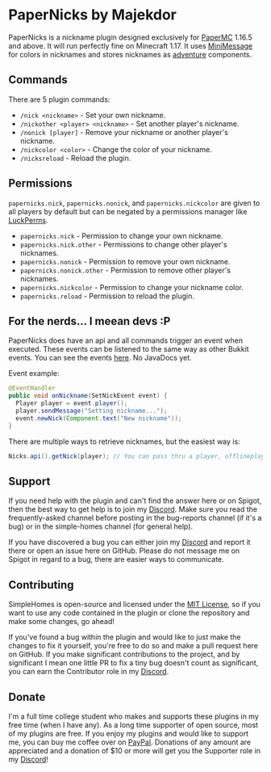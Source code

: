 # PaperNicks by Majekdor
PaperNicks is a nickname plugin designed exclusively for [PaperMC](https://github.com/PaperMC/Paper) 1.16.5 and above. It will run perfectly fine on Minecraft 1.17. It uses [MiniMessage](https://github.com/KyoriPowered/adventure-text-minimessage) for colors in nicknames and stores nicknames as [adventure](https://github.com/KyoriPowered/adventure) components.

## Commands

There are 5 plugin commands:
- `/nick <nickname>` - Set your own nickname.
- `/nickother <player> <nickname>` - Set another player's nickname.
- `/nonick [player]` - Remove your nickname or another player's nickname.
- `/nickcolor <color>` - Change the color of your nickname.
- `/nicksreload` - Reload the plugin.

## Permissions

`papernicks.nick`, `papernicks.nonick`, and `papernicks.nickcolor` are given to all players by default but can be negated by a permissions manager like [LuckPerms](https://luckperms.net/).
- `papernicks.nick` - Permission to change your own nickname.
- `papernicks.nick.other` - Permissions to change other player's nicknames.
- `papernicks.nonick` - Permission to remove your own nickname.
- `papernicks.nonick.other` - Permission to remove other player's nicknames.
- `papernicks.nickcolor` - Permission to change your nickname color.
- `papernicks.reload` - Permission to reload the plugin.

## For the nerds... I meean devs :P

PaperNicks does have an api and all commands trigger an event when executed. These events can be listened to the same way as other Bukkit events. You can see the events [here](https://github.com/Majekdor/PaperNicks/tree/master/src/main/java/dev/majek/nicks/api). No JavaDocs yet.

Event example:
```java
@EventHandler
public void onNickname(SetNickEvent event) {
  Player player = event.player();
  player.sendMessage("Setting nickname...");
  event.newNick(Component.text("New nickname"));
}
```

There are multiple ways to retrieve nicknames, but the easiest way is:
```java
Nicks.api().getNick(player); // You can pass thru a player, offlineplayer, or uuid
```

## Support

If you need help with the plugin and can't find the answer here or on Spigot, then the best way to get help is to join my [Discord](https://discord.gg/CGgvDUz). Make sure you read the frequently-asked channel before posting in the bug-reports channel (if it's a bug) or in the simple-homes channel (for general help).

If you have discovered a bug you can either join my [Discord](https://discord.gg/CGgvDUz) and report it there or open an issue here on GitHub. Please do not message me on Spigot in regard to a bug, there are easier ways to communicate.


## Contributing

SimpleHomes is open-source and licensed under the [MIT License](https://github.com/Majekdor/SimpleHomes/blob/main/LICENSE), so if you want to use any code contained in the plugin or clone the repository and make some changes, go ahead!

If you've found a bug within the plugin and would like to just make the changes to fix it yourself, you're free to do so and make a pull request here on GitHub. If you make significant contributions to the project, and by significant I mean one little PR to fix a tiny bug doesn't count as significant, you can earn the Contributor role in my [Discord](https://discord.gg/CGgvDUz).


## Donate

I'm a full time college student who makes and supports these plugins in my free time (when I have any). As a long time supporter of open source, most of my plugins are free. If you enjoy my plugins and would like to support me, you can buy me coffee over on  [PayPal](https://paypal.com/paypalme/majekdor). Donations of any amount are appreciated and a donation of $10 or more will get you the Supporter role in my [Discord](https://discord.gg/CGgvDUz)!
